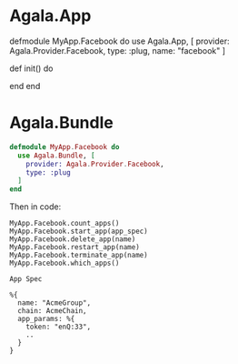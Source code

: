# Agala.App

defmodule MyApp.Facebook do
  use Agala.App, [
      provider: Agala.Provider.Facebook,
      type: :plug,
      name: "facebook"
  ]

  def init() do
    
  end
end

# Agala.Bundle

```elixir
defmodule MyApp.Facebook do
  use Agala.Bundle, [
    provider: Agala.Provider.Facebook,
    type: :plug
  ]
end
```


Then in code:

```
MyApp.Facebook.count_apps()
MyApp.Facebook.start_app(app_spec)
MyApp.Facebook.delete_app(name)
MyApp.Facebook.restart_app(name)
MyApp.Facebook.terminate_app(name)
MyApp.Facebook.which_apps()

App Spec

%{
  name: "AcmeGroup",
  chain: AcmeChain,
  app_params: %{
    token: "enQ:33",
    ..
  }
}
```